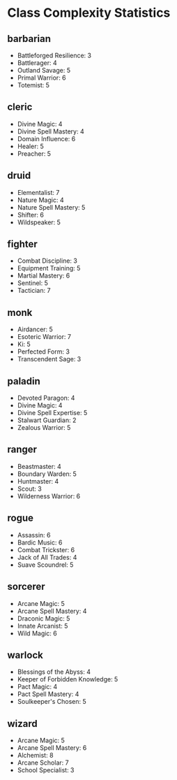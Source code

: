 # Class Complexity Statistics


## barbarian
* Battleforged Resilience: 3
* Battlerager: 4
* Outland Savage: 5
* Primal Warrior: 6
* Totemist: 5
            
## cleric
* Divine Magic: 4
* Divine Spell Mastery: 4
* Domain Influence: 6
* Healer: 5
* Preacher: 5
            
## druid
* Elementalist: 7
* Nature Magic: 4
* Nature Spell Mastery: 5
* Shifter: 6
* Wildspeaker: 5
            
## fighter
* Combat Discipline: 3
* Equipment Training: 5
* Martial Mastery: 6
* Sentinel: 5
* Tactician: 7
            
## monk
* Airdancer: 5
* Esoteric Warrior: 7
* Ki: 5
* Perfected Form: 3
* Transcendent Sage: 3
            
## paladin
* Devoted Paragon: 4
* Divine Magic: 4
* Divine Spell Expertise: 5
* Stalwart Guardian: 2
* Zealous Warrior: 5
            
## ranger
* Beastmaster: 4
* Boundary Warden: 5
* Huntmaster: 4
* Scout: 3
* Wilderness Warrior: 6
            
## rogue
* Assassin: 6
* Bardic Music: 6
* Combat Trickster: 6
* Jack of All Trades: 4
* Suave Scoundrel: 5
            
## sorcerer
* Arcane Magic: 5
* Arcane Spell Mastery: 4
* Draconic Magic: 5
* Innate Arcanist: 5
* Wild Magic: 6
            
## warlock
* Blessings of the Abyss: 4
* Keeper of Forbidden Knowledge: 5
* Pact Magic: 4
* Pact Spell Mastery: 4
* Soulkeeper's Chosen: 5
            
## wizard
* Arcane Magic: 5
* Arcane Spell Mastery: 6
* Alchemist: 8
* Arcane Scholar: 7
* School Specialist: 3
